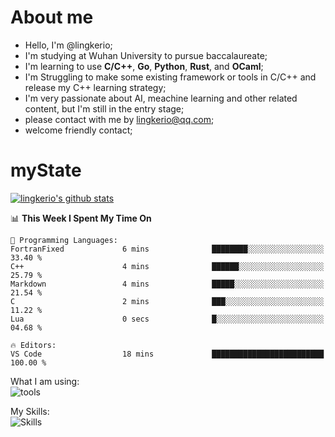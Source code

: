 # About me

- Hello, I'm @lingkerio; 
- I'm studying at Wuhan University to pursue baccalaureate;
- I'm learning to use **C/C++**, **Go**, **Python**, **Rust**, and **OCaml**;
- I'm Struggling to make some existing framework or tools in C/C++ and release my C++ learning strategy;
- I'm very passionate about AI, meachine learning and other related content, but I'm still in the entry stage;
- please contact with me by lingkerio@qq.com;
- welcome friendly contact;


# myState
[![lingkerio's github stats](https://github-readme-stats.vercel.app/api?username=lingkerio&count_private=true&show_icons=true&theme=radical "![lingkerio's github stats")](https://github.com/anuraghazra/github-readme-stats)

<!--[![Top Langs](https://github-readme-stats.vercel.app/api/top-langs/?username=lingkerio&layout=compact)](https://github.com/anuraghazra/github-readme-stats)-->

<!--START_SECTION:waka-->
📊 **This Week I Spent My Time On** 

```text
💬 Programming Languages: 
FortranFixed             6 mins              ████████░░░░░░░░░░░░░░░░░   33.40 % 
C++                      4 mins              ██████░░░░░░░░░░░░░░░░░░░   25.79 % 
Markdown                 4 mins              █████░░░░░░░░░░░░░░░░░░░░   21.54 % 
C                        2 mins              ███░░░░░░░░░░░░░░░░░░░░░░   11.22 % 
Lua                      0 secs              █░░░░░░░░░░░░░░░░░░░░░░░░   04.68 % 

🔥 Editors: 
VS Code                  18 mins             █████████████████████████   100.00 % 
```


<!--END_SECTION:waka-->

What I am using:  
![tools](https://skillicons.dev/icons?i=discord,twitter,gitlab,git,github,neovim,vim,md,matlab,stackoverflow,visualstudio,vscode)  


My Skills:  
![Skills](https://skillicons.dev/icons?i=bash,c,cpp,cmake,ocaml,docker,latex,go,html,v,codepen,java,linux,powershell,py,qt,regex,rust,php)  
